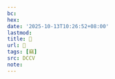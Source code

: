 ```yaml
---
bc:
hex:
date: '2025-10-13T10:26:52+08:00'
lastmod:
title: 􁃜
url: 􁃜
tags: [竊]
src: DCCV
note:
---
```

